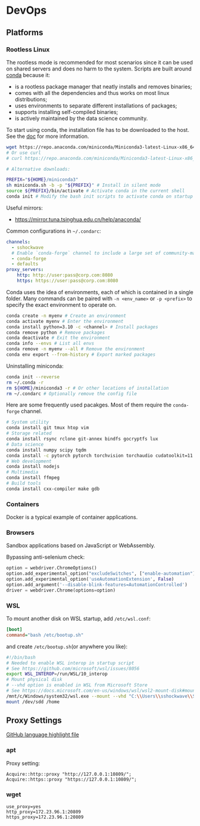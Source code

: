 # DevOps

## Platforms
### Rootless Linux
The rootless mode is recommended for most scenarios since it can be used on shared servers and does no harm to the system.
Scripts are built around [conda](https://conda.io) because it:
* is a rootless package manager that neatly installs and removes binaries;
* comes with all the dependencies and thus works on most linux distributions;
* uses environments to separate different installations of packages;
* supports installing self-compiled binaries;
* is actively maintained by the data science community.

To start using conda, the installation file has to be downloaded to the host.
See the [doc](https://docs.conda.io/en/latest/miniconda.html) for more information.

```bash
wget https://repo.anaconda.com/miniconda/Miniconda3-latest-Linux-x86_64.sh -O miniconda.sh
# Or use curl
# curl https://repo.anaconda.com/miniconda/Miniconda3-latest-Linux-x86_64.sh > miniconda.sh

# Alternative downloads:

PREFIX="${HOME}/miniconda3"
sh miniconda.sh -b -p "${PREFIX}" # Install in silent mode
source ${PREFIX}/bin/activate # Activate conda in the current shell
conda init # Modify the bash init scripts to activate conda on startup
```

Useful mirrors:
* https://mirror.tuna.tsinghua.edu.cn/help/anaconda/

Common configurations in `~/.condarc`:
```yaml
channels:
  - sshockwave
  # Enable `conda-forge` channel to include a large set of community-maintained packages.
  - conda-forge
  - defaults
proxy_servers:
    http: http://user:pass@corp.com:8080
    https: https://user:pass@corp.com:8080
```

Conda uses the idea of environments, each of which is contained in a single folder.
Many commands can be paired with `-n <env_name>` or `-p <prefix>`
to specify the exact environment to operate on.
```bash
conda create -n myenv # Create an environment
conda activate myenv # Enter the environment
conda install python=3.10 -c <channel> # Install packages
conda remove python # Remove packages
conda deactivate # Exit the environment
conda info --envs # List all envs
conda remove -n myenv --all # Remove the environment
conda env export --from-history # Export marked packages
```

Uninstalling miniconda:
```bash
conda init --reverse
rm ~/.conda -r
rm ${HOME}/miniconda3 -r # Or other locations of installation
rm ~/.condarc # Optionally remove the config file
```

Here are some frequently used pacakges.
Most of them require the `conda-forge` channel.

```bash
# System utility
conda install git tmux htop vim
# Storage related
conda install rsync rclone git-annex bindfs gocryptfs lux
# Data science
conda install numpy scipy tqdm
conda install -c pytorch pytorch torchvision torchaudio cudatoolkit=11.3
# Web development
conda install nodejs
# Multimedia
conda install ffmpeg
# Build tools
conda install cxx-compiler make gdb
```
### Containers
Docker is a typical example of container applications.
### Browsers
Sandbox applications based on JavaScript or WebAssembly.

Bypassing anti-selenium check:
```python
option = webdriver.ChromeOptions()
option.add_experimental_option("excludeSwitches", ["enable-automation"])
option.add_experimental_option('useAutomationExtension', False)
option.add_argument('--disable-blink-features=AutomationControlled')
driver = webdriver.Chrome(options=option)
```
### WSL
To mount another disk on WSL startup, add `/etc/wsl.conf`: 
```ini
[boot]
command="bash /etc/bootup.sh"
```
and create `/etc/bootup.sh`(or anywhere you like):
```bash
#!/bin/bash
# Needed to enable WSL interop in startup script
# See https://github.com/microsoft/wsl/issues/8056
export WSL_INTEROP=/run/WSL/10_interop
# Mount physical disk
# --vhd option is enabled in WSL from Microsoft Store
# See https://docs.microsoft.com/en-us/windows/wsl/wsl2-mount-disk#mount-a-vhd-in-wsl
/mnt/c/Windows/system32/wsl.exe --mount --vhd "C:\\Users\\sshockwave\\Softwares\\Linux\\home.vhdx" --bare
mount /dev/sdd /home
```
## Proxy Settings
[GitHub language highlight file](https://github.com/github/linguist/blob/master/lib/linguist/languages.yml)
### apt
Proxy setting:
```
Acquire::http::proxy "http://127.0.0.1:10809/";
Acquire::https::proxy "https://127.0.0.1:10809/";
```
### wget
```wgetrc
use_proxy=yes
http_proxy=172.23.96.1:20809
https_proxy=172.23.96.1:20809
```
